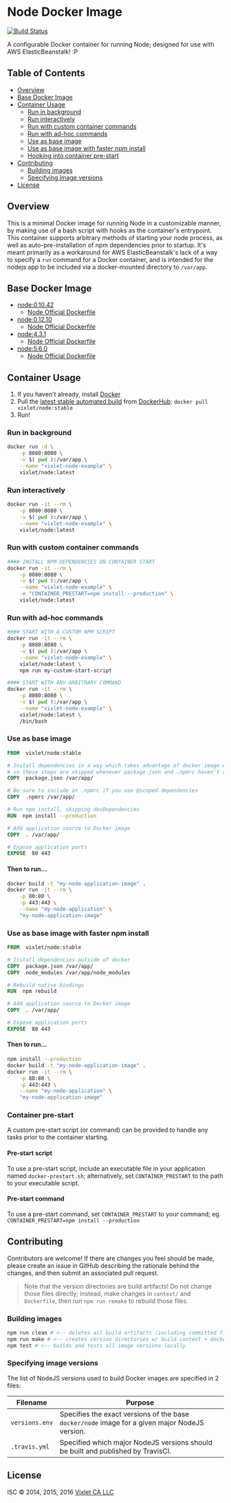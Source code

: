 # Node Docker Image

[![Build Status](https://travis-ci.org/Vixlet/docker-node.svg?branch=master)](https://travis-ci.org/Vixlet/docker-node)

A configurable Docker container for running Node; designed for use with AWS ElasticBeanstalk! :P


## Table of Contents
- [Overview](#overview)
- [Base Docker Image](#basedockerimage)
- [Container Usage](#containerusage)
    + [Run in background](#runinbackground)
    + [Run interactively](#runinteractively)
    + [Run with custom container commands](#runwithcustomcontainercommands)
    + [Run with ad-hoc commands](#runwithadhoccommands)
    + [Use as base image](#useasbaseimage)
    + [Use as base image with faster npm install](#useasbaseimagewithfasternpminstall)
    + [Hooking into container pre-start](#hookingintocontainerprestart)
- [Contributing](#contributing)
    + [Building images](#buildingimages)
    + [Specifying image versions](#specifyingimageversions)
- [License](#license)


## Overview
This is a minimal Docker image for running Node in a customizable manner, by making use of a bash script with hooks as the container's entrypoint. This container supports arbitrary methods of starting your node process, as well as auto-pre-installation of npm dependencies prior to startup. It's meant primarily as a workaround for AWS ElasticBeanstalk's lack of a way to specify a `run` command for a Docker container, and is intended for the nodejs app to be included via a docker-mounted directory to `/var/app`.


## Base Docker Image
- [node:0.10.42](https://registry.hub.docker.com/u/library/node/)
    + [Node Official Dockerfile](https://github.com/joyent/docker-node/blob/master/0.10/Dockerfile)
- [node:0.12.10](https://registry.hub.docker.com/u/library/node/)
    + [Node Official Dockerfile](https://github.com/joyent/docker-node/blob/master/0.12/Dockerfile)
- [node:4.3.1](https://registry.hub.docker.com/u/library/node/)
    + [Node Official Dockerfile](https://github.com/joyent/docker-node/blob/master/4.3/Dockerfile)
- [node:5.6.0](https://registry.hub.docker.com/u/library/node/)
    + [Node Official Dockerfile](https://github.com/joyent/docker-node/blob/master/5.6/Dockerfile)


## Container Usage
1. If you haven't already, install [Docker](https://www.docker.com/)
2. Pull the [latest stable automated build](https://registry.hub.docker.com/u/vixlet/node/) from [DockerHub](https://registry.hub.docker.com/u/):
    `docker pull vixlet/node:stable`
3. Run!

### Run in background
```sh
docker run -d \
    -p 8080:8080 \
    -v $( pwd ):/var/app \
    --name "vixlet-node-example" \
    vixlet/node:latest
```

### Run interactively
```sh
docker run -it --rm \
    -p 8080:8080 \
    -v $( pwd ):/var/app \
    --name "vixlet-node-example" \
    vixlet/node:latest
```

### Run with custom container commands
```sh
#### INSTALL NPM DEPENDENCIES ON CONTAINER START
docker run -it --rm \
    -p 8080:8080 \
    -v $( pwd ):/var/app \
    --name "vixlet-node-example" \
    -e "CONTAINER_PRESTART=npm install --production" \
    vixlet/node:latest
```

### Run with ad-hoc commands
```sh
#### START WITH A CUSTOM NPM SCRIPT
docker run -it --rm \
    -p 8080:8080 \
    -v $( pwd ):/var/app \
    --name "vixlet-node-example" \
    vixlet/node:latest \
    npm run my-custom-start-script

#### START WITH ANY ARBITRARY COMMAND
docker run -it --rm \
    -p 8080:8080 \
    -v $( pwd ):/var/app \
    --name "vixlet-node-example" \
    vixlet/node:latest \
    /bin/bash
```

### Use as base image
```Dockerfile
FROM  vixlet/node:stable

# Install dependencies in a way which takes advantage of docker image caching,
# so these steps are skipped whenever package.json and .npmrc haven't changed
COPY  package.json /var/app/

# Be sure to include an .npmrc if you use @scoped dependencies
COPY  .npmrc /var/app/

# Run npm install, skipping devDependencies
RUN  npm install --production

# Add application source to Docker image
COPY  . /var/app/

# Expose application ports
EXPOSE  80 443
```

#### Then to run...
```sh
docker build -t "my-node-application-image" .
docker run -it --rm \
    -p 80:80 \
    -p 443:443 \
    --name "my-node-application" \
    "my-node-application-image"
```

### Use as base image with faster npm install
```Dockerfile
FROM  vixlet/node:stable

# Install dependencies outside of docker
COPY  package.json /var/app/
COPY  node_modules /var/app/node_modules

# Rebuild native bindings
RUN  npm rebuild

# Add application source to Docker image
COPY  . /var/app/

# Expose application ports
EXPOSE  80 443
```

#### Then to run...
```sh
npm install --production
docker build -t "my-node-application-image" .
docker run -it --rm \
    -p 80:80 \
    -p 443:443 \
    --name "my-node-application" \
    "my-node-application-image"
```

### Container pre-start
A custom pre-start script (or command) can be provided to handle any tasks prior to the container starting.

#### Pre-start script
To use a pre-start script, include an executable file in your application named `docker-prestart.sh`; alternatively, set `CONTAINER_PRESTART` to the path to your executable script.

#### Pre-start command
To use a pre-start command, set `CONTAINER_PRESTART` to your command; eg. `CONTAINER_PRESTART=npm install --production`


## Contributing
Contributors are welcome! If there are changes you feel should be made, please create an issue in GitHub describing the rationale behind the changes, and then submit an associated pull request.

> Note that the version directories are build artifacts! Do not change those files directly; instead, make changes in `context/` and `Dockerfile`, then run `npm run remake` to rebuild those files.

### Building images
```sh
npm run clean # <-- deletes all build artifacts (including committed files)
npm run make # <-- creates version directories w/ build context + dockerfile
npm test # <-- builds and tests all image versions locally
```

### Specifying image versions
The list of NodeJS versions used to build Docker images are specified in 2 files:

|Filename|Purpose|
|--------|-----|
|`versions.env`|Specifies the exact versions of the base `docker/node` image for a given major NodeJS version.|
|`.travis.yml`|Specified which major NodeJS versions should be built and published by TravisCI.|


## License
ISC © 2014, 2015, 2016 [Vixlet CA LLC](http://www.vixlet.com/)
